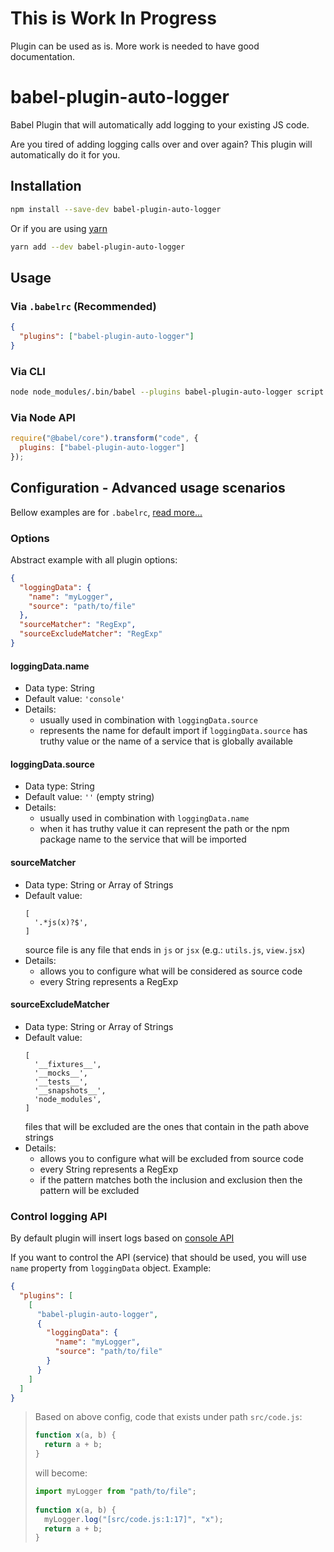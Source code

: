 # This is Work In Progress
Plugin can be used as is. More work is needed to have good documentation. 

# babel-plugin-auto-logger
Babel Plugin that will automatically add logging to your existing JS code.

Are you tired of adding logging calls over and over again?
This plugin will automatically do it for you.

## Installation
```sh
npm install --save-dev babel-plugin-auto-logger
```
Or if you are using [yarn](https://yarnpkg.com/en/)
```sh
yarn add --dev babel-plugin-auto-logger
```

## Usage

### Via `.babelrc` (Recommended)
```json
{
  "plugins": ["babel-plugin-auto-logger"]
}
```

### Via CLI
```sh
node node_modules/.bin/babel --plugins babel-plugin-auto-logger script.js
```

### Via Node API
```javascript
require("@babel/core").transform("code", {
  plugins: ["babel-plugin-auto-logger"]
});
```

## Configuration - Advanced usage scenarios
Bellow examples are for `.babelrc`, [read more...](https://babeljs.io/docs/en/plugins/#plugin-options)

### Options
Abstract example with all plugin options:
```json
{
  "loggingData": {
    "name": "myLogger",
    "source": "path/to/file"
  },
  "sourceMatcher": "RegExp",
  "sourceExcludeMatcher": "RegExp"
}
```

#### loggingData.name
- Data type: String
- Default value: `'console'`
- Details:
    - usually used in combination with `loggingData.source`
    - represents the name for default import if `loggingData.source` has truthy value or the name of a service that is globally available

#### loggingData.source
- Data type: String
- Default value: `''` (empty string)
- Details:
    - usually used in combination with `loggingData.name`
    - when it has truthy value it can represent the path or the npm package name to the service that will be imported

#### sourceMatcher
- Data type: String or Array of Strings
- Default value:
    ```text
    [
      '.*js(x)?$',
    ]
    ```
    source file is any file that ends in `js` or `jsx` (e.g.: `utils.js`, `view.jsx`)
- Details:
    - allows you to configure what will be considered as source code
    - every String represents a RegExp

#### sourceExcludeMatcher
- Data type: String or Array of Strings
- Default value:
    ```text
    [
      '__fixtures__',
      '__mocks__',
      '__tests__',
      '__snapshots__',
      'node_modules',
    ]
    ```
    files that will be excluded are the ones that contain in the path above strings
- Details:
    - allows you to configure what will be excluded from source code
    - every String represents a RegExp
    - if the pattern matches both the inclusion and exclusion then the pattern will be excluded


### Control logging API
By default plugin will insert logs based on [console API](https://developer.mozilla.org/en-US/docs/Web/API/console)

If you want to control the API (service) that should be used, you will use `name` property from `loggingData` object. Example:
```json
{
  "plugins": [
    [
      "babel-plugin-auto-logger",
      {
        "loggingData": {
          "name": "myLogger",
          "source": "path/to/file"
        }
      }
    ]
  ]
}
```
> Based on above config, code that exists under path `src/code.js`:
>  ```javascript
>  function x(a, b) {
>    return a + b;
>  }
>  ```
>  will become:
>  ```javascript
>  import myLogger from "path/to/file";
>   
>  function x(a, b) {
>    myLogger.log("[src/code.js:1:17]", "x");
>    return a + b;
>  }
>  ```
